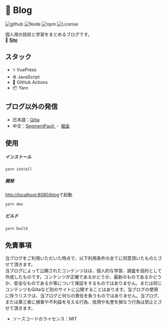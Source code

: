 # 📒 Blog

![github](https://github.com/kensoz/blog/actions/workflows/main.yml/badge.svg)  ![Node](https://img.shields.io/badge/Node.js-v18.0.0-fb7185.svg?logo=&style=flat-square)  ![npm](https://img.shields.io/badge/npm-v1.0.0-84CC16.svg?style=flat-square)  ![License](https://img.shields.io/badge/License-MIT-0284C7.svg?logo=&style=flat-square)

個人用の技術と学習をまとめるブログです。  
📒  **[Site](https://kensoz.github.io/blog/)**



## スタック

- ⚡️ VuePress
- ⚙️ JavaScript
- 🔩 GitHub Actions
- 📦 Yarn




## ブログ以外の発信

- 日本語：[Qiita](https://qiita.com/kensoz)
- 中文：[SegmentFault ](https://segmentfault.com/u/kensoz/articles)・ [掘金](https://juejin.cn/user/1029616691882653)



## 使用

##### インストール

```bash
yarn install
```

##### 開発

[http://localhost:8080/blog](http://localhost:8080/blog)で起動

```bash
yarn dev
```

##### ビルド

```bash
yarn build
```



## 免責事項

当ブログをご利用いただいた時点で、以下利用条件の全てに同意頂いたものとさせて頂きます。  
当ブログによって公開されたコンテンツはは、個人的な学習、調査を目的として作成したものです。コンテンツが正確であるかどうか、最新のものであるかどうか、安全なものであるか等について保証をするものではありません。または同じコンテンツもQiitaなど別のサイトに公開することはあります。当ブログの使用に伴うリスクは、当ブログと何らの責任を負うものではありません。当ブログ、または第三者に損害や不利益を与える行為、信用や名誉を損なう行為は禁止とさせて頂きます。

+ ソースコードのライセンス：MIT



